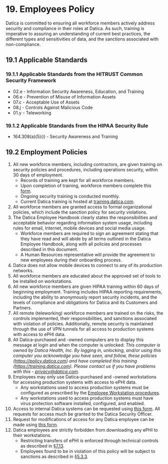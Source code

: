 # 19. Employees Policy

Datica is committed to ensuring all workforce members actively address security and compliance in their roles at Datica. As such, training is imperative to assuring an understanding of current best practices, the different types and sensitivities of data, and the sanctions associated with non-compliance.

## 19.1 Applicable Standards

### 19.1.1 Applicable Standards from the HITRUST Common Security Framework

* 02.e - Information Security Awareness, Education, and Training
* 06.e - Prevention of Misuse of Information Assets
* 07.c - Acceptable Use of Assets
* 08.j - Controls Against Malicious Code
* 01.y - Teleworking

### 19.1.2 Applicable Standards from the HIPAA Security Rule

* 164.308(a)(5)(i) - Security Awareness and Training

## 19.2 Employment Policies

1. All new workforce members, including contractors, are given training on security policies and procedures, including operations security, within 30 days of employment.
   * Records of training are kept for all workforce members.
   * Upon completion of training, workforce members complete this [form](https://docs.google.com/a/catalyze.io/forms/d/1bmEK3TidACj6ForBqGMaINPjIckv9ht28rtkGEQsBGs/viewform?usp=send_form).
   * Ongoing security training is conducted monthly.
   * Current Datica training is hosted at [training.datica.com](https://training.datica.com/).
2. All workforce members are granted access to formal organizational policies, which include the sanction policy for security violations.
3. The Datica Employee Handbook clearly states the responsibilities and acceptable behavior regarding information system usage, including rules for email, Internet, mobile devices and social media usage.
   * Workforce members are required to sign an agreement stating that they have read and will abide by all terms outlined in the Datica Employee Handbook, along with all policies and processes described in this document.
   * A Human Resources representative will provide the agreement to new employees during their onboarding process.
4. Datica does not allow mobile devices to connect to any of its production networks.
5. All workforce members are educated about the approved set of tools to be installed on workstations.
6. All new workforce members are given HIPAA training within 60 days of beginning employment. Training includes HIPAA reporting requirements, including the ability to anonymously report security incidents, and the levels of compliance and obligations for Datica and its Customers and Partners.
7. All remote (teleworking) workforce members are trained on the risks, the controls implemented, their responsibilities, and sanctions associated with violation of policies. Additionally, remote security is maintained through the use of VPN tunnels for all access to production systems with access to ePHI data.
8. All Datica-purchased and -owned computers are to display this message at login and when the computer is unlocked: *This computer is owned by Datica Health, Inc. By logging in, unlocking, and/or using this computer you acknowledge you have seen, and follow, these policies (https://policy.datica.com) and have completed this training (https://training.datica.com). Please contact us if you have problems with this - privacy@datica.com*.
9. Employees may only use Datica-purchased and -owned workstations for accessing production systems with access to ePHI data.
   * Any workstations used to access production systems must be configured as prescribed by the [Employee Workstation procedures](#7.8-employee-workstation-use).
   * Any workstations used to access production systems must have virus protection software installed, configured, and enabled.
10. Access to internal Datica systems can be requested using [this form](https://docs.google.com/a/catalyze.io/forms/d/1RaDg2rsmwY0l_fu2EFDVm7acLXejk_6EVIj62fVK-o0/viewform). All requests for access much be granted to the Datica Security Officer.
11. Request for modifications of access for any Datica employee can be made using [this form](https://docs.google.com/a/catalyze.io/forms/d/1ySICzCyEEdNqxHHErjlJqREBijwxs9z72L-rWXrxkm0/viewform).
12. Datica employees are strictly forbidden from downloading any ePHI to their workstations.
    * Restricting transfers of ePHI is enforced through technical controls as described in [§7.13](#7.13-access-to-ephi).
    * Employees found to be in violation of this policy will be subject to sanctions as described in [§5.3.3](#5.3-security-officer).
